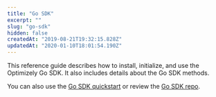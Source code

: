 ```yaml
---
title: "Go SDK"
excerpt: ""
slug: "go-sdk"
hidden: false
createdAt: "2019-08-21T19:32:15.828Z"
updatedAt: "2020-01-10T18:01:54.190Z"
---
```

This reference guide describes how to install, initialize, and use the Optimizely Go SDK. It also includes details about the Go SDK methods.

You can also use the [Go SDK quickstart](doc:go) or review the [Go SDK repo](https://github.com/optimizely/go-sdk).